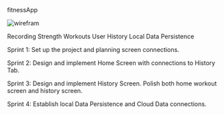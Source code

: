 fitnessApp




![wirefram](https://github.com/Dragothief/fitnessApp/assets/13042582/bf53e234-c68a-4dd5-8574-34e6a5d4d7d0)

Recording Strength Workouts
User History
Local Data Persistence

Sprint 1: Set up the project and planning screen connections.

Sprint 2: Design and implement Home Screen with connections to History Tab. 

Sprint 3: Design and implement History Screen. Polish both home workout screen and history screen.

Sprint 4: Establish local Data Persistence and Cloud Data connections. 

